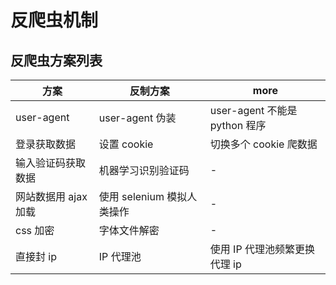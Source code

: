 # 反爬虫机制

## 反爬虫方案列表

| 方案                 | 反制方案                   | more                          |
| -------------------- | -------------------------- | ----------------------------- |
| user-agent           | user-agent 伪装            | user-agent 不能是 python 程序 |
| 登录获取数据         | 设置 cookie                | 切换多个 cookie 爬数据        |
| 输入验证码获取数据   | 机器学习识别验证码         | -                             |
| 网站数据用 ajax 加载 | 使用 selenium 模拟人类操作 | -                             |
| css 加密             | 字体文件解密               | -                             |
| 直接封 ip            | IP 代理池                  | 使用 IP 代理池频繁更换代理 ip |
